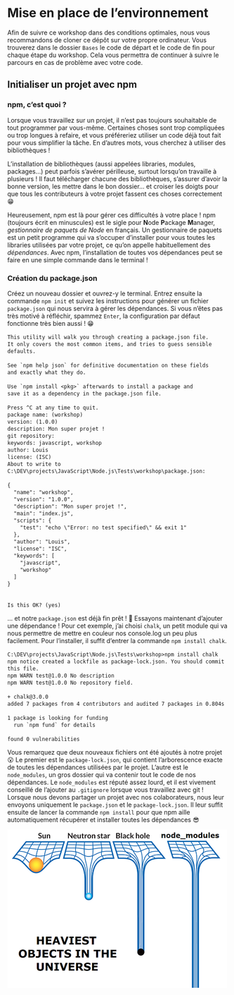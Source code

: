 # Mise en place de l’environnement

Afin de suivre ce workshop dans des conditions optimales, nous vous recommandons de cloner ce dépôt sur votre propre ordinateur. Vous trouverez dans le dossier `Bases` le code de départ et le code de fin pour chaque étape du workshop. Cela vous permettra de continuer à suivre le parcours en cas de problème avec votre code.

## Initialiser un projet avec npm

### npm, c’est quoi ?

Lorsque vous travaillez sur un projet, il n’est pas toujours souhaitable de tout programmer par vous-même. Certaines choses sont trop compliquées ou trop longues à refaire, et vous préféreriez utiliser un code déjà tout fait pour vous simplifier la tâche. En d’autres mots, vous cherchez à utiliser des bibliothèques !

L’installation de bibliothèques (aussi appelées libraries, modules, packages…) peut parfois s’avérer périlleuse, surtout lorsqu’on travaille à plusieurs ! Il faut télécharger chacune des bibliothèques, s’assurer d’avoir la bonne version, les mettre dans le bon dossier… et croiser les doigts pour que tous les contributeurs à votre projet fassent ces choses correctement 😁

Heureusement, npm est là pour gérer ces difficultés à votre place ! npm (toujours écrit en minuscules) est le sigle pour **N**ode **P**ackage **M**anager, *gestionnaire de paquets de Node* en français. Un gestionnaire de paquets est un petit programme qui va s’occuper d’installer pour vous toutes les libraries utilisées par votre projet, ce qu’on appelle habituellement des *dépendances*. Avec npm, l’installation de toutes vos dépendances peut se faire en une simple commande dans le terminal !

### Création du package.json

Créez un nouveau dossier et ouvrez-y le terminal. Entrez ensuite la commande `npm init` et suivez les instructions pour générer un fichier `package.json` qui nous servira à gérer les dépendances. Si vous n’êtes pas très motivé à réfléchir, spammez `Enter`, la configuration par défaut fonctionne très bien aussi ! 😁
```
This utility will walk you through creating a package.json file.
It only covers the most common items, and tries to guess sensible defaults.

See `npm help json` for definitive documentation on these fields
and exactly what they do.

Use `npm install <pkg>` afterwards to install a package and
save it as a dependency in the package.json file.

Press ^C at any time to quit.
package name: (workshop)
version: (1.0.0)
description: Mon super projet !
git repository:
keywords: javascript, workshop
author: Louis
license: (ISC)
About to write to C:\DEV\projects\JavaScript\Node.js\Tests\workshop\package.json:

{
  "name": "workshop",
  "version": "1.0.0",
  "description": "Mon super projet !",
  "main": "index.js",
  "scripts": {
    "test": "echo \"Error: no test specified\" && exit 1"
  },
  "author": "Louis",
  "license": "ISC",
  "keywords": [
    "javascript",
    "workshop"
  ]
}


Is this OK? (yes)
```
… et notre `package.json` est déjà fin prêt ! 🥳 Essayons maintenant d’ajouter une dépendance ! Pour cet exemple, j’ai choisi `chalk`, un petit module qui va nous permettre de mettre en couleur nos console.log un peu plus facilement. Pour l’installer, il suffit d’entrer la commande `npm install chalk`.
```
C:\DEV\projects\JavaScript\Node.js\Tests\workshop>npm install chalk
npm notice created a lockfile as package-lock.json. You should commit this file.
npm WARN test@1.0.0 No description
npm WARN test@1.0.0 No repository field.

+ chalk@3.0.0
added 7 packages from 4 contributors and audited 7 packages in 0.804s

1 package is looking for funding
  run `npm fund` for details

found 0 vulnerabilities
```
Vous remarquez que deux nouveaux fichiers ont été ajoutés à notre projet 😮 Le premier est le `package-lock.json`, qui contient l’arborescence exacte de toutes les dépendances utilisées par le projet. L’autre est le `node_modules`, un gros dossier qui va contenir tout le code de nos dépendances. Le `node_modules` est réputé assez lourd, et il est vivement conseillé de l’ajouter au `.gitignore` lorsque vous travaillez avec git ! Lorsque nous devons partager un projet avec nos colaborateurs, nous leur envoyons uniquement le `package.json` et le `package-lock.json`. Il leur suffit ensuite de lancer la commande `npm install` pour que npm aille automatiquement récupérer et installer toutes les dépendances 😎

![node_modules meme](../assets/node_modules.png)